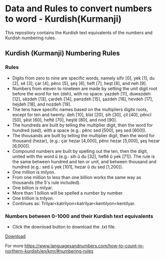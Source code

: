 # Data and Rules to convert numbers to word - Kurdish(Kurmanji)
This repository contains the Kurdish text equivalents of the numbers and Kurdish numbering rules.

## Kurdish (Kurmanji) Numbering Rules
### Rules
- Digits from zero to nine are specific words, namely sifir [0], yek [1], du [2], sê [3], çar [4], pênc [5], şeş [6], heft [7], heşt [8], and neh [9].
- Numbers from eleven to nineteen are made by setting the unit digit root before the word for ten (deh), with no space: yazdeh [11], duwazdeh [12], sêzdeh [13], çardeh [14], panzdeh [15], şazdeh [16], hevdeh [17], hejdeh [18], and nozdeh [19].
- The tens have specific names based on the multipliers digits roots, except for ten and twenty: deh [10], bîst [20], sih [30], çil [40], pêncî [50], şêst [60], heftê [70], heştê [80], and nod [90].
- The hundreds are built by telling the multiplier digit, then the word for hundred (sed), with a space (e.g.: pênc sed [500], şeş sed [600]).
- The thousands are built by telling the multiplier digit, then the word for thousand (hezar),  (e.g.: çar hezar [4,000], pênc hezar [5,000], şeş hezar [6,000]).
- Compound numbers are built by spelling out the ten, then the digit, united with the word û (e.g.: sih û du [32], heftê û yek [71]). The rule is the same between hundred and ten or unit, and between thousand and hundred (e.g.: sed û yek [101], hezar û du sed [1,200]).
-	One million is milyon.
- From one million to less than one billion works the same way as thousands (the 5's rule included).
- One billion is milyar.
- More than 1 billion will be spelled a number by number.
- One trillion is trilyon.
- Continues as: Trilyar<katrilyon<katrilyar<kentilyon<kentilyar.


### Numbers between 0-1000 and their Kurdish text equivalents
- Click the download button to download the .txt file.

[Download](https://github.com/CrowdsourceKurdish/Kurdish-Numbers-to-Words/files/10042196/convert.numbers.to.kurdish.text.txt)


For more https://www.languagesandnumbers.com/how-to-count-in-northern-kurdish/en/kmr/#numbering-rules
